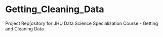 # Getting_Cleaning_Data
Project Rep[ository for JHU Data Science Specialization Course - Getting and Cleaning Data
